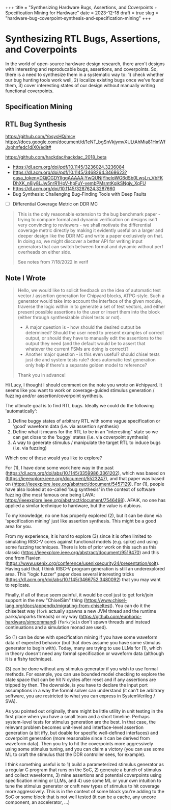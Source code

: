 +++
title = "Synthesizing Hardware Bugs, Assertions, and Coverpoints + Specification Mining for Hardware"
date = 2023-12-18
draft = true
slug = "hardware-bug-coverpoint-synthesis-and-specification-mining"
+++

# Synthesizing RTL Bugs, Assertions, and Coverpoints

In the world of open-source hardware design research, there aren't designs with interesting and reproducable bugs, assertions, and coverpoints.
So, there is a need to synthesize them in a systematic way to: 1) check whether our bug hunting tools work well, 2) localize existing bugs once we've found them, 3) cover interesting states of our design without manually writing functional coverpoints.

## Specification Mining

## RTL Bug Synthesis

https://github.com/YosysHQ/mcy
https://docs.google.com/document/d/1eNT_bgSnVkjymvXULtAhMia81HmWfJxphnfedc1diX0/edit#

https://github.com/hackdac/hackdac_2018_beta

- https://dl.acm.org/doi/pdf/10.1145/3236024.3236084
- https://dl.acm.org/doi/pdf/10.1145/3468264.3468623?casa_token=DQjCGDYIIggAAAAA:YwQUNjYheIqWG6dSb0LwsLn_VbFKDhXK_n6jy8LJw5nrR1HpV-hpFuY-vembPMsmtKgikSNgjv_XqFU
- https://dl.acm.org/doi/10.1145/3287624.3287660
- Bug Synthesis: Challenging Bug-Finding Tools with Deep Faults

- [ ] Differential Coverage Metric on DDR MC

> This is the only reasonable extension to the bug benchmark paper - trying to compare formal and dynamic verification on designs isn't very convincing to reviewers - we shall motivate the differential coverage metric directly by making it evidently useful on a larger and deeper design like the DDR MC and write a paper exclusively on that. In doing so, we might discover a better API for writing input generators that can switch between formal and dynamic without perf overheads on either side.
>
> See notes from 7/18/2022 in verif

## Note I Wrote

> Hello, we would like to solicit feedback on the idea of automatic test vector / assertion generation for Chipyard blocks, ATPG-style. Such a generator would take into account the interface of the given module, traverse the logic within in to generate a set of test vectors, and either present possible assertions to the user or insert them into the block (either through synthesizable chisel tests or not).
>
> - A major question is - how should the desired output be determined? Should the user need to present examples of correct output, or should they have to manually edit the assertions to the output they need (and the default would be to assert that whatever the current FSMs are doing is correct)?
> - Another major question - is this even useful? should chisel tests just die and system tests rule? does automatic test generation only help if there's a separate golden model to reference?
>
> Thank you in advance!

Hi Lucy, I thought I should comment on the note you wrote on #chipyard. It seems like you want to work on coverage-guided stimulus generation / fuzzing and/or assertion/coverpoint synthesis.

The ultimate goal is to find RTL bugs. Ideally we could do the following 'automatically':

1. Define buggy states of arbitrary RTL with some vague specification or 'good' waveform data (i.e. via assertion synthesis)
2. Define what it means for the RTL to be in an "interesting" state so we can get close to the 'buggy' states (i.e. via coverpoint synthesis)
3. A way to generate stimulus / manipulate the target RTL to induce bugs (i.e. via fuzzing)

Which one of these would you like to explore?

For (1), I have done some work here way in the past (https://dl.acm.org/doi/abs/10.1145/3359986.3361202), which was based on (https://ieeexplore.ieee.org/document/5523247), and that paper was based on (https://ieeexplore.ieee.org/abstract/document/5457129). For (1), people have also looked at so-called 'bug synthesis' in the context of software fuzzing (the most famous one being LAVA: https://ieeexplore.ieee.org/abstract/document/7546498). AFAIK, no one has applied a similar technique to hardware, but the value is dubious.

To my knowledge, no one has properly explored (2), but it can be done via 'specification mining' just like assertion synthesis. This might be a good area for you.

From my experience, it is hard to explore (3) since it is often limited to simulating RISC-V cores against functional models (e.g. spike) and using some fuzzing techniques. There is lots of prior work on this such as this classic (https://ieeexplore.ieee.org/abstract/document/9519470) and this one from Flavien (https://www.usenix.org/conference/usenixsecurity24/presentation/solt). Having said that, I think RISC-V program generation is still an underexplored area. This "logic fuzzer" paper does several interesting tricks (https://dl.acm.org/doi/abs/10.1145/3466752.3480092) that you may want to replicate.

Finally, if all of these seem painful, it would be cool just to get fork/join support in the new "ChiselSim" thing (https://www.chisel-lang.org/docs/appendix/migrating-from-chiseltest). You can do it the chiseltest way (`fork` actually spawns a new JVM thread and the runtime parks/unparks threads) or my way (https://github.com/euphoric-hardware/simcommand) (`fork/join` don't spawn threads and instead continuations and a simulation monad are used).


So (1) can be done with specification mining if you have some waveform data of expected behavior (but that does assume you have some stimulus generator to begin with). Today, many are trying to use LLMs for (1), which in theory doesn't need any formal specification or waveform data (although it is a fishy technique).

(3) can be done without any stimulus generator if you wish to use formal methods. For example, you can use bounded model checking to explore the state space that can be hit N cycles after reset and if any assertions are tripped by then. The downside, is you have to declare the input port assumptions in a way the formal solver can understand (it can't be arbitrary software, you are restricted to what you can express in SystemVerilog / SVA).

As you pointed out originally, there might be little utility in unit testing in the first place when you have a small team and a short timeline. Perhaps system-level tests for stimulus generation are the best. In that case, the relevant problem becomes unit-level and interface-level assertion generation (a bit iffy, but doable for specific well-defined interfaces) and coverpoint generation (more reasonable since it can be derived from waveform data). Then you try to hit the coverpoints more aggressively using some stimulus tuning, and you can claim a victory (you can use some ML to craft the stimulus that the DDR controller sees, for example).

I think something useful is to 1) build a parameterized stimulus generator as a regular C program that runs on the SoC, 2) generate a bunch of stimulus and collect waveforms, 3) mine assertions and potential coverpoints using specification mining or LLMs, and 4) use some ML or your own intuition to tune the stimulus generator or craft new types of stimulus to hit coverage more aggressively. This is in the context of some block you're adding to the SoC or some block that is not well tested (it can be a cache, any uncore component, an accelerator, ...)
